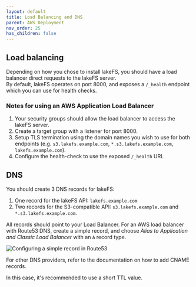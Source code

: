 ```yaml
---
layout: default
title: Load Balancing and DNS
parent: AWS Deployment
nav_order: 25
has_children: false
---
```


## Load balancing
Depending on how you chose to install lakeFS, you should have a load balancer direct requests to the lakeFS server.  
By default, lakeFS operates on port 8000, and exposes a `/_health` endpoint which you can use for health checks.

### Notes for using an AWS Application Load Balancer

1. Your security groups should allow the load balancer to access the lakeFS server.
1. Create a target group with a listener for port 8000.
1. Setup TLS termination using the domain names you wish to use for both endpoints (e.g. `s3.lakefs.example.com`, `*.s3.lakefs.example.com`, `lakefs.example.com`).
1. Configure the health-check to use the exposed `/_health` URL

## DNS

You should create 3 DNS records for lakeFS:
1. One record for the lakeFS API: `lakefs.example.com`
1. Two records for the S3-compatible API: `s3.lakefs.example.com` and `*.s3.lakefs.example.com`.

All records should point to your Load Balancer.
For an AWS load balancer with Route53 DNS, create a simple record, and choose *Alias to Application and Classic Load Balancer* with an `A` record type.

![Configuring a simple record in Route53](../assets/img/route53.png)

For other DNS providers, refer to the documentation on how to add CNAME records.

In this case, it's recommended to use a short TTL value.

 
